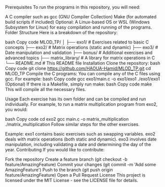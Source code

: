 Prerequisites
To run the programs in this repository, you will need:

A C compiler such as gcc (GNU Compiler Collection)
Make (for automated build scripts if included)
Optional:
A Linux-based OS or WSL (Windows Subsystem for Linux) for easy compilation and running of the programs.
Folder Structure
Here is a breakdown of the repository:

bash
Copy code
MLOD_TP/
│
├── exo1/                     # Exercises related to basic C concepts
├── exo2/                     # Matrix operations (static and dynamic)
├── exo3/                     # Date manipulation and validation
├── bonus/                    # Additional exercises and advanced topics
├── matrix_library/           # A library for matrix operations in C
└── README.md                 # This README file
Installation
Clone the repository:
bash
Copy code
git clone https://github.com/HAOUA-Hamid/MLOD_TP.git
cd MLOD_TP
Compile the C programs: You can compile any of the C files using gcc. For example:
bash
Copy code
gcc exo1/main.c -o exo1/exo1
./exo1/exo1
(Optional) If there is a Makefile, simply run make:
bash
Copy code
make
This will compile all the necessary files.

Usage
Each exercise has its own folder and can be compiled and run individually. For example, to run a matrix multiplication program from exo2, you would:

bash
Copy code
cd exo2
gcc main.c -o matrix_multiplication
./matrix_multiplication
Follow similar steps for the other exercises.

Example:
exo1 contains basic exercises such as swapping variables.
exo2 deals with matrix operations (both static and dynamic).
exo3 involves date manipulation, including validating a date and determining the day of the year.
Contributing
If you would like to contribute:

Fork the repository
Create a feature branch (git checkout -b feature/AmazingFeature)
Commit your changes (git commit -m 'Add some AmazingFeature')
Push to the branch (git push origin feature/AmazingFeature)
Open a Pull Request
License
This project is licensed under the MIT License - see the LICENSE file for details.
